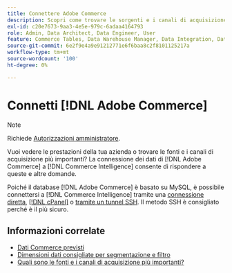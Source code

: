 ```yaml
---
title: Connettere Adobe Commerce
description: Scopri come trovare le sorgenti e i canali di acquisizione più importanti.
exl-id: c20e7673-9aa3-4e5e-979c-6adaa4164793
role: Admin, Data Architect, Data Engineer, User
feature: Commerce Tables, Data Warehouse Manager, Data Integration, Data Import/Export
source-git-commit: 6e2f9e4a9e91212771e6f6baa8c2f8101125217a
workflow-type: tm+mt
source-wordcount: '100'
ht-degree: 0%

---
```


# Connetti [!DNL Adobe Commerce]

>[!NOTE]
>
>Richiede [Autorizzazioni amministratore](../../../administrator/user-management/user-management.md).

Vuoi vedere le prestazioni della tua azienda o trovare le fonti e i canali di acquisizione più importanti? La connessione dei dati di [!DNL Adobe Commerce] a [!DNL Commerce Intelligence] consente di rispondere a queste e altre domande.

Poiché il database [!DNL Adobe Commerce] è basato su MySQL, è possibile connettersi a [!DNL Commerce Intelligence] tramite una [connessione diretta](../integrations/mysql-via-a-direct-connection.md), [[!DNL cPanel]](../integrations/mysql-via-cpanel.md) o [tramite un tunnel SSH](../integrations/mysql-via-ssh-tunnel.md). Il metodo SSH è consigliato perché è il più sicuro.

## Informazioni correlate

* [Dati Commerce previsti](../integrations/magento-data.md)
* [Dimensioni dati consigliate per segmentazione e filtro](../../../best-practices/segment-filter.md)
* [Quali sono le fonti e i canali di acquisizione più importanti?](../../analysis/most-value-source-channel.md)
